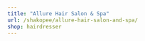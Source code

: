 ```yaml
---
title: "Allure Hair Salon & Spa"
url: /shakopee/allure-hair-salon-and-spa/
shop: hairdresser
---
```


